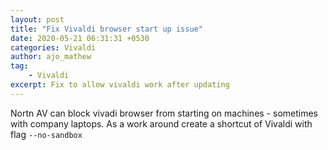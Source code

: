 ```yaml
---
layout: post
title: "Fix Vivaldi browser start up issue"
date: 2020-05-21 06:31:31 +0530
categories: Vivaldi
author: ajo_mathew
tag:
    - Vivaldi
excerpt: Fix to allow vivaldi work after updating
---
```


Nortn AV can block vivadi browser from starting on machines - sometimes with company laptops.
As a work around create a shortcut of Vivaldi with flag `--no-sandbox`

<!-- ![shortcut window](/assets/img/vivaldi-shortcuts.png) -->